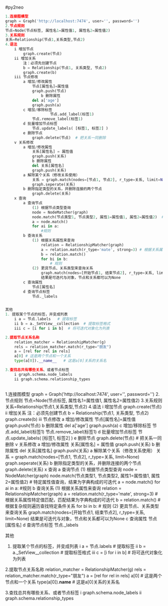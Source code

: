 #py2neo
```python
1.连接图模型
graph = Graph('http://localhost:7474', user='', password='')
2.节点规则
节点=Node(节点标签, 属性名1=属性值1, 属性名2=属性值2)
3.关系规则
关系=Relationship(节点1,关系类型,节点2)
4.语法
	i 增加节点
		graph.create(节点)
	ii 增加关系
		注：必须先创建节点
		b = Relationship(节点1, 关系类型, 节点2)
		graph.create(b)
	iii 节点修改
		a 增加/修改属性
			节点[属性名]=属性值
			graph.push(节点)
              	b 删除属性
			del a['age']
			graph.push(a)
		c 增加/移除标签
        			节点.add_label(标签1)
			节点.remove_label(标签1)
		d 批量增加节点标签
			节点.update_labels( [标签1, 标签2] )
		e 删除节点
			graph.delete(节点)  # 把关系一同删除
	v 关系修改
		a 增加/修改属性
			关系[属性名] = 属性值
			graph.push(关系)
     		b 删除属性
			del 关系[属性名]
			graph.push(关系)
		a 解除某个关系（修改关系使用）
			关系 = graph.match(nodes=[节点1, 节点2], r_type=关系, limit=None)
			graph.seperate(关系)
		b 删除指定类型的关系，并删除连接的两个节点
			graph.delete(关系)
	x 查询
		a 查询节点
			(1) 根据节点类型查询
			node = NodeMatcher(graph)
			node.match(节点类型1, 节点类型2, 属性1=属性值1, 属性2=属性值2)  # 特定属性值查询，结果为字典构成的可迭代
			a = node.match()
			for ai in a:
				#规则
		b 查询关系
			(1) 根据关系属性来查询
				relation = RelationshipMatcher(graph)
				a = relation.match(r_type='mate', strong=3) # 根据关系属性特定值匹配，匹配结果为字典构成的可迭代
				b = relation.match()                                       # 根据复杂规则遍历查找特定条件关系
				for bi in b:
					# 规则
			(2) 更具节点、关系类型来查询关系
				graph.match(nodes=[开始节点1, 结束节点2], r_type=关系, limit=None)
				结果是可迭代与对象，节点和关系都可以为None
		c 查询属性
			节点[属性名]
		d 查询节点标签
			节点._labels


其他
1. 提取某个节点的标签，并变成列表
	i a = 节点.labels   # 提取标签
	ii b = a._SetView__collection  # 提取标签格式 
	iii c = [i for i in b]  # 将可迭代对象化为列表

2.提取节点关系名称
	relation_matcher = RelationshipMatcher(g)
	rels = relation_matcher.match(r_type="朋友")
	a = [rel for rel in rels]
	a[0] # 这是两个节点和一个关系
	type(a[0]).__name__   # 这是a[0]关系的关系名

3.查找总共有哪些关系、或者节点标签
	i graph.schema.node_labels
	ii graph.schema.relationship_types
		
```




1.连接图模型
graph = Graph('http://localhost:7474', user='', password='')
2.节点规则
节点=Node(节点标签, 属性名1=属性值1, 属性名2=属性值2)
3.关系规则
关系=Relationship(节点1,关系类型,节点2)
4.语法
	i 增加节点
		graph.create(节点)
	ii 增加关系
		注：必须先创建节点
		b = Relationship(节点1, 关系类型, 节点2)
		graph.create(b)
	iii 节点修改
		a 增加/修改属性
			节点[属性名]=属性值
			graph.push(节点)
              	b 删除属性
			del a['age']
			graph.push(a)
		c 增加/移除标签
        			节点.add_label(标签1)
			节点.remove_label(标签1)
		d 批量增加节点标签
			节点.update_labels( [标签1, 标签2] )
		e 删除节点
			graph.delete(节点)  # 把关系一同删除
	v 关系修改
		a 增加/修改属性
			关系[属性名] = 属性值
			graph.push(关系)
     		b 删除属性
			del 关系[属性名]
			graph.push(关系)
		a 解除某个关系（修改关系使用）
			关系 = graph.match(nodes=[节点1, 节点2], r_type=关系, limit=None)
			graph.seperate(关系)
		b 删除指定类型的关系，并删除连接的两个节点
			graph.delete(关系)
	x 查询
		a 查询节点
			(1) 根据节点类型查询
			node = NodeMatcher(graph)
			node.match(节点类型1, 节点类型2, 属性1=属性值1, 属性2=属性值2)  # 特定属性值查询，结果为字典构成的可迭代
			a = node.match()
			for ai in a:
				#规则
		b 查询关系
			(1) 根据关系属性来查询
				relation = RelationshipMatcher(graph)
				a = relation.match(r_type='mate', strong=3) # 根据关系属性特定值匹配，匹配结果为字典构成的可迭代
				b = relation.match()                                       # 根据复杂规则遍历查找特定条件关系
				for bi in b:
					# 规则
			(2) 更具节点、关系类型来查询关系
				graph.match(nodes=[开始节点1, 结束节点2], r_type=关系, limit=None)
				结果是可迭代与对象，节点和关系都可以为None
		c 查询属性
			节点[属性名]
		d 查询节点标签
			节点._labels


其他
1. 提取某个节点的标签，并变成列表
	i a = 节点.labels   # 提取标签
	ii b = a._SetView__collection  # 提取标签格式 
	iii c = [i for i in b]  # 将可迭代对象化为列表

2.提取节点关系名称
	relation_matcher = RelationshipMatcher(g)
	rels = relation_matcher.match(r_type="朋友")
	a = [rel for rel in rels]
	a[0] # 这是两个节点和一个关系
	type(a[0]).__name__   # 这是a[0]关系的关系名

3.查找总共有哪些关系、或者节点标签
	i graph.schema.node_labels
	ii graph.schema.relationship_types





		